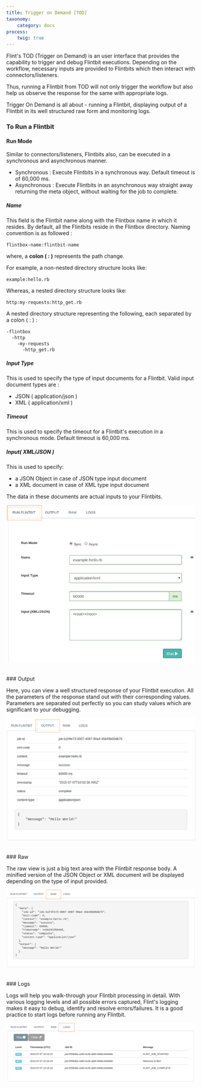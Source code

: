 ```yaml
---
title: Trigger on Demand [TOD]
taxonomy:
    category: docs
process:
	twig: true
---
```



Flint's TOD (Trigger on Demand) is an user interface that provides the capability to trigger and debug Flintbit executions. Depending on the workflow, necessary inputs are provided to Flintbits which then interact with connectors/listeners. 

Thus, running a Flintbit from TOD will not only trigger the workflow but also help us observe the response for the same with appropriate logs.

Trigger On Demand is all about - running a Flintbit, displaying output of a Flintbit in its well structured raw form and monitoring logs.


### To Run a Flintbit


#### Run Mode

Similar to connectors/listeners, Flintbits also, can be executed in a synchronous and asynchronous manner.

* Synchronous : Execute Flintbits in a synchronous way. Default timeout is of 60,000 ms.
* Asynchronous : Execute Flintbits in an asynchronous way straight away returning the meta object, without waiting for the job to complete.

##### Name

This field is the Flintbit name along with the Flintbox name in which it resides. By default, all the Flintbits reside in the Flintbox directory. Naming convention is as followed :

```
flintbox-name:flintbit-name
```

where, a **colon ( : )** represents the path change.

For example, a non-nested directory structure looks like:

``` http
example:hello.rb  
```
Whereas, a nested directory structure looks like:

``` http
http:my-requests:http_get.rb
```

A nested directory structure representing the following, each separated by a colon ( : ) :

```
-flintbox
  -http
    -my-requests
      -http_get.rb  
```
##### Input Type

This is used to specify the type of input documents for a Flintbit. Valid input document types are :

* JSON ( application/json )
* XML ( application/xml )

##### Timeout

This is used to specify the timeout for a Flintbit's execution in a synchronous mode. Default timeout is 60,000 ms.

##### Input( XML/JSON )

This is used to specify:

- a JSON Object in case of JSON type input document
- a XML document in case of XML type input document

The data in these documents are actual inputs to your Flintbits.

![tod-run-flintbit](tod-run-flintbit.png)

<br>
### Output

Here, you can view a well structured response of your Flintbit execution. All the parameters of the response stand out with their corresponding values. Parameters are separated out perfectly so you can study values which are significant to your debugging.

![tod-output](tod-output.png)

<br>
### Raw

The raw view is just a big text area with the Flintbit response body. A minified version of the JSON Object or XML document will be displayed depending on the type of input provided.

![tod-raw](tod-raw.png)

<br>
### Logs

Logs will help you walk-through your Flintbit processing in detail. With various logging levels and all possible errors captured, Flint's logging makes it easy to debug, identify and resolve errors/failures. It is a good practice to start logs before running any Flintbit.

![tod-logs](tod-logs.png)
